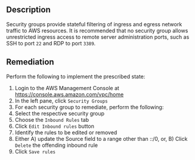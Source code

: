 ## Description

Security groups provide stateful filtering of ingress and egress network traffic to AWS resources. It is recommended that no security group allows unrestricted ingress access to remote server administration ports, such as SSH to port `22` and RDP to port `3389`.

## Remediation

Perform the following to implement the prescribed state:

1. Login to the AWS Management Console at https://console.aws.amazon.com/vpc/home
2. In the left pane, click `Security Groups`
3. For each security group to remediate, perform the following:
4. Select the respective security group
5. Choose the `Inbound Rules` tab
6. Click `Edit Inbound rules` button
7. Identify the rules to be edited or removed
8. Either A) update the Source field to a range other than ::/0, or, B) Click `Delete` the offending inbound rule
9. Click `Save rules`
